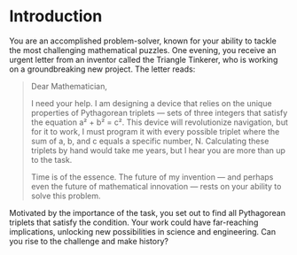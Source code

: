 # Introduction

You are an accomplished problem-solver, known for your ability to tackle the most challenging mathematical puzzles.
One evening, you receive an urgent letter from an inventor called the Triangle Tinkerer, who is working on a groundbreaking new project.
The letter reads:

> Dear Mathematician,
>
> I need your help.
> I am designing a device that relies on the unique properties of Pythagorean triplets — sets of three integers that satisfy the equation a² + b² = c².
> This device will revolutionize navigation, but for it to work, I must program it with every possible triplet where the sum of a, b, and c equals a specific number, N.
> Calculating these triplets by hand would take me years, but I hear you are more than up to the task.
>
> Time is of the essence.
> The future of my invention — and perhaps even the future of mathematical innovation — rests on your ability to solve this problem.

Motivated by the importance of the task, you set out to find all Pythagorean triplets that satisfy the condition.
Your work could have far-reaching implications, unlocking new possibilities in science and engineering.
Can you rise to the challenge and make history?
